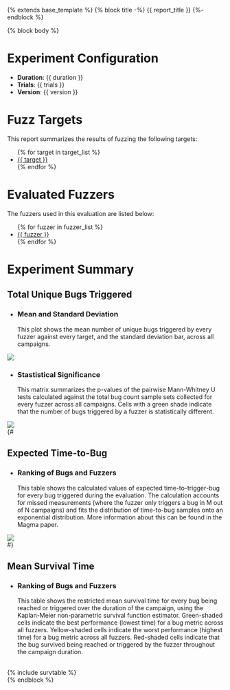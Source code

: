 {% extends base_template %}
{% block title -%}
{{ report_title }}
{%- endblock %}

{% block body %}
<div class="section">
    <h1>Experiment Configuration</h1>
    <ul class="browser-default">
        <li><b>Duration</b>: {{ duration }}</li>
        <li><b>Trials</b>: {{ trials }}</li>
        <li><b>Version</b>: {{ version }}</li>
    </ul>
</div>
<div class="section">
    <h1>Fuzz Targets</h1>
    <p>This report summarizes the results of fuzzing the following targets:</p>
    <ul id="target-list" class="browser-default">
        {% for target in target_list %}
        <li><a href="targets/{{ target }}.html">{{ target }}</a></li>
        {% endfor %}
    </ul>
</div>

<div class="section">
    <h1>Evaluated Fuzzers</h1>
    <p>The fuzzers used in this evaluation are listed below:</p>
    <ul id="fuzzer-list" class="browser-default">
        {% for fuzzer in fuzzer_list %}
        <li><a href="fuzzers/{{ fuzzer }}.html">{{ fuzzer }}</a></li>
        {% endfor %}
    </ul>
</div>

<!--
EXPERIMENT PARAMETERS WILL BE LISTED HERE
-->

<div class="section">
    <h1>Experiment Summary</h1>
    <div id="bugs-triggered">
        <h2>Total Unique Bugs Triggered</h2>
        <ul class="collapsible popout">
            <li>
                <div class="collapsible-header">
                    <h3>Mean and Standard Deviation</h3>
                </div>
                <div class="collapsible-body">
                    This plot shows the mean number of unique bugs triggered by every fuzzer against every target,
                    and the standard deviation bar, across all campaigns.
                </div>
            </li>
        </ul>
        <img class="materialboxed responsive-img" src="{{ uniq_bugs }}">
        <ul class="collapsible popout">
            <li>
                <div class="collapsible-header">
                    <h3>Stastistical Significance</h3>
                </div>
                <div class="collapsible-body">
                    This matrix summarizes the p-values of the pairwise Mann-Whitney U tests calculated against the
                    total bug count sample sets collected for every fuzzer across all campaigns. Cells with a green
                    shade indicate that the number of bugs triggered by a fuzzer is statistically different.
                </div>
            </li>
        </ul>
        <img class="materialboxed responsive-img" src="{{ sigmatrix }}">
    </div>
{#
    <div id="expected-ttb">
        <h2>Expected Time-to-Bug</h2>
        <ul class="collapsible popout">
            <li>
                <div class="collapsible-header">
                    <h3>Ranking of Bugs and Fuzzers</h3>
                </div>
                <div class="collapsible-body">
                    This table shows the calculated values of expected time-to-trigger-bug for every bug triggered
                    during the evaluation. The calculation accounts for missed measurements (where the fuzzer only
                    triggers a bug in M out of N campaigns) and fits the distribution of time-to-bug samples onto an
                    exponential distribution. More information about this can be found in the Magma paper.
                </div>
            </li>
        </ul>
        <img class="materialboxed responsive-img" src="{{ ett }}">
    </div>
#}
    <div id="mean-survival">
        <h2>Mean Survival Time</h2>
        <ul class="collapsible popout">
            <li>
                <div class="collapsible-header">
                    <h3>Ranking of Bugs and Fuzzers</h3>
                </div>
                <div class="collapsible-body">
                    This table shows the restricted mean survival time for every bug being reached or triggered over the
                    duration of the campaign, using the Kaplan-Meier non-parametric survival function estimator.
                    Green-shaded cells indicate the best performance (lowest time) for a bug metric across all fuzzers.
                    Yellow-shaded cells indicate the worst performance (highest time) for a bug metric across all fuzzers.
                    Red-shaded cells indicate that the bug survived being reached or triggered by the fuzzer throughout
                    the campaign duration.
                </div>
            </li>
        </ul>
        <div class="center">
            <a id="btn-colormap" class="btn-small waves-effect waves-light" style="margin-bottom: 10px; color: white; font-weight: normal;">
                <i class="material-icons left">color_lens</i>
                Change Colormap
            </a>
        </div>
        <script type="text/javascript">
            $('#btn-colormap').click(function() {
                stl = $('#survival_stylesheet');
                var href = stl.prop('href');
                if (href.includes('hiliter')) {
                    stl.prop('href', '{{ heatmap_css }}');
                } else {
                    stl.prop('href', '{{ hiliter_css }}');
                }
            });
        </script>
        <link id="survival_stylesheet" rel="stylesheet" href="{{ hiliter_css }}">
        {% include survtable %}
    </div>
</div>
{% endblock %}